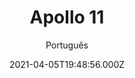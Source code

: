 ---
id: 'ca0e5736-99af-45e3-a967-a9f7a062a63b'
type: 'movie' # Filme, Série, Anime
title: "Apollo 11"
synopsis: ["Com o plano de desembarcar dois astronautas na superfície lunar e regressar para a Terra em segurança, a missão Apollo 11 é até hoje uma grande referência quando se trata de momentos importantes na humanidade. Durante décadas, trechos dos bastidores permaneceram guardados e apenas recentemente foram liberados para visualização do público no geral.",
]
originalTitle: "Apollo 11"
date: '2021-04-05T19:48:56.000Z'
update: '2021-04-05T19:48:56.000Z'
releaseDate: '2019-03-01T03:00:00.000Z'
imdb:
  rating: '8.2' # 8.5
  id: '' # tt0470752
duration: '1h 33 Min'
trailer:
  urls: [
    'ZCRhWTrHRsA',
  ]
tags: ['720p', '1080p']
genre: ['Documentário', 'História'] #
quality: 'BluRay' # BluRay, WEB-DL, HDTV, WEB-DL4K, WEB-DLe
format: 'Mkv' # MKV, MP4, TS
audio: 'Português, Inglês' # Dublado, Legendado, Dual Audio, Dub & Leg
subtitle: 'Português' # Português, inglês,
size: '4.49 GB | 7.08 GB' # 4.8 GB
audioQuality: 10
videoQuality: 10
directors: []
#  - name: 'Lana Wachowski'
#    image: ''
#  - name: 'Lilly Wachowski'
#    image: ''
cast: []
#  - name: 'Keanu Reeves'
#    image: ''
#    characterName: 'Neo'
writers: []
#  - name: ''
#    image: ''
maturityRating:
  age: '' # L , 10, 12, 14, 16, 18
  topics: [''] # Violence, Illegal drugs, Inappropriate Language, Legal Drugs, Sexual Content, Extreme Violence
###########################################
download:
  
  - url: 'magnet:?xt=urn:btih:58E2C56F38ECAB98AEC1F7F4CBC41572656A2C3A&dn=LAPUMiA.Org - Apollo.11.2019.720p.BluRay.x264-DRONES.DUAL-RK'
    resolution: '720p' # 720p, 1080p, 4K,
    audio: 'Dual Áudio' # Dublado, Legendado, Dual Audio
    size: '' # 4.8 GB
    quality: '' # BluRay, WEB-DL
    format: '' # MKV
  - url: 'magnet:?xt=urn:btih:B00CDC639E057C738F13D2D4F2346B3A9F9CCE79&dn=LAPUMiA.Org - Apollo.11.2019.1080p.BluRay.x264-DRONES.DUAL-RK'
    resolution: '1080p' # 720p, 1080p, 4K,
    audio: 'Dual Áudio' # Dublado, Legendado, Dual Audio
    size: '' # 4.8 GB
    quality: '' # BluRay, WEB-DL
    format: '' # MKV
images:
  cover: '/assets/movies/apollo-11.jpg'
  background: '/assets/movies/'
---